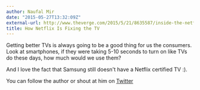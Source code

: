 ```yaml
---
author: Naufal Mir
date: "2015-05-27T13:32:09Z"
external-url: http://www.theverge.com/2015/5/21/8635587/inside-the-netflix-tv-testing-labs
title: How Netflix Is Fixing the TV
---
```


Getting better TVs is always going to be a good thing for us the consumers. Look at smartphones, if they were taking 5-10 seconds to turn on like TVs do these days, how much would we use them?

And I love the fact that Samsung still doesn't have a Netflix certified TV :).

You can follow the author or shout at him on [Twitter](https://twitter.com/abijango)